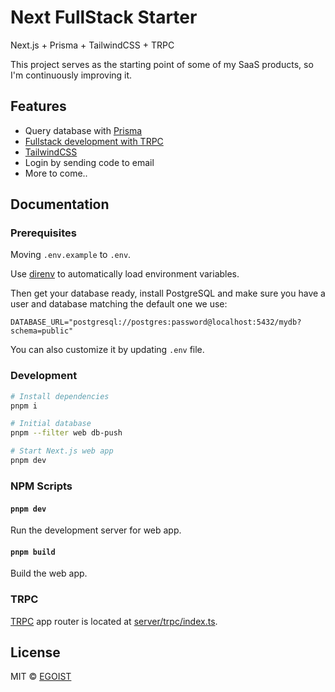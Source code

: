 # Next FullStack Starter

Next.js + Prisma + TailwindCSS + TRPC

This project serves as the starting point of some of my SaaS products, so I'm continuously improving it.

## Features

- Query database with [Prisma](https://prisma.io)
- [Fullstack development with TRPC](https://trpc.io/)
- [TailwindCSS](https://tailwindcss.com)
- Login by sending code to email
- More to come..

## Documentation

### Prerequisites

Moving `.env.example` to `.env`.

Use [direnv](https://direnv.net/) to automatically load environment variables.

Then get your database ready, install PostgreSQL and make sure you have a user and database matching the default one we use:

```
DATABASE_URL="postgresql://postgres:password@localhost:5432/mydb?schema=public"
```

You can also customize it by updating `.env` file.

### Development

```bash
# Install dependencies
pnpm i

# Initial database
pnpm --filter web db-push

# Start Next.js web app
pnpm dev
```

### NPM Scripts

#### `pnpm dev`

Run the development server for web app.

#### `pnpm build`

Build the web app.

### TRPC

[TRPC](https://trpc.io) app router is located at [server/trpc/index.ts](./server/trpc/index.ts).

## License

MIT &copy; [EGOIST](https://github.com/sponsors/egoist)
